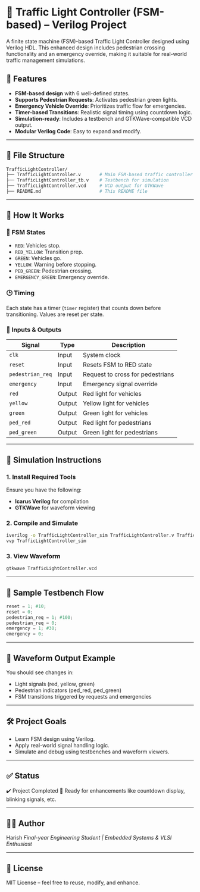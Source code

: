 # 🚦 Traffic Light Controller (FSM-based) – Verilog Project

A finite state machine (FSM)-based Traffic Light Controller designed using Verilog HDL. This enhanced design includes pedestrian crossing functionality and an emergency override, making it suitable for real-world traffic management simulations.

## 🧠 Features

- **FSM-based design** with 6 well-defined states.
- **Supports Pedestrian Requests**: Activates pedestrian green lights.
- **Emergency Vehicle Override**: Prioritizes traffic flow for emergencies.
- **Timer-based Transitions**: Realistic signal timing using countdown logic.
- **Simulation-ready**: Includes a testbench and GTKWave-compatible VCD output.
- **Modular Verilog Code**: Easy to expand and modify.

---

## 📂 File Structure

```bash
TrafficLightController/
├── TrafficLightController.v       # Main FSM-based traffic controller
├── TrafficLightController_tb.v    # Testbench for simulation
├── TrafficLightController.vcd     # VCD output for GTKWave
├── README.md                      # This README file
````

---

## 🔧 How It Works

### 🔁 FSM States

* `RED`: Vehicles stop.
* `RED_YELLOW`: Transition prep.
* `GREEN`: Vehicles go.
* `YELLOW`: Warning before stopping.
* `PED_GREEN`: Pedestrian crossing.
* `EMERGENCY_GREEN`: Emergency override.

### 🕒 Timing

Each state has a timer (`timer` register) that counts down before transitioning. Values are reset per state.

### 🎯 Inputs & Outputs

| Signal           | Type   | Description                      |
| ---------------- | ------ | -------------------------------- |
| `clk`            | Input  | System clock                     |
| `reset`          | Input  | Resets FSM to RED state          |
| `pedestrian_req` | Input  | Request to cross for pedestrians |
| `emergency`      | Input  | Emergency signal override        |
| `red`            | Output | Red light for vehicles           |
| `yellow`         | Output | Yellow light for vehicles        |
| `green`          | Output | Green light for vehicles         |
| `ped_red`        | Output | Red light for pedestrians        |
| `ped_green`      | Output | Green light for pedestrians      |

---

## 📐 Simulation Instructions

### 1. Install Required Tools

Ensure you have the following:

* **Icarus Verilog** for compilation
* **GTKWave** for waveform viewing

### 2. Compile and Simulate

```bash
iverilog -o TrafficLightController_sim TrafficLightController.v TrafficLightController_tb.v
vvp TrafficLightController_sim
```

### 3. View Waveform

```bash
gtkwave TrafficLightController.vcd
```

---

## 🧪 Sample Testbench Flow

```verilog
reset = 1; #10;
reset = 0;
pedestrian_req = 1; #100;
pedestrian_req = 0;
emergency = 1; #30;
emergency = 0;
```

---

## 📸 Waveform Output Example

You should see changes in:

* Light signals (red, yellow, green)
* Pedestrian indicators (ped\_red, ped\_green)
* FSM transitions triggered by requests and emergencies

---

## 🛠️ Project Goals

* Learn FSM design using Verilog.
* Apply real-world signal handling logic.
* Simulate and debug using testbenches and waveform viewers.

---

## ✅ Status

✔️ Project Completed
🔄 Ready for enhancements like countdown display, blinking signals, etc.

---

## 🧑‍💻 Author

Harish
*Final-year Engineering Student | Embedded Systems & VLSI Enthusiast*

---

## 📜 License

MIT License – feel free to reuse, modify, and enhance.

```

